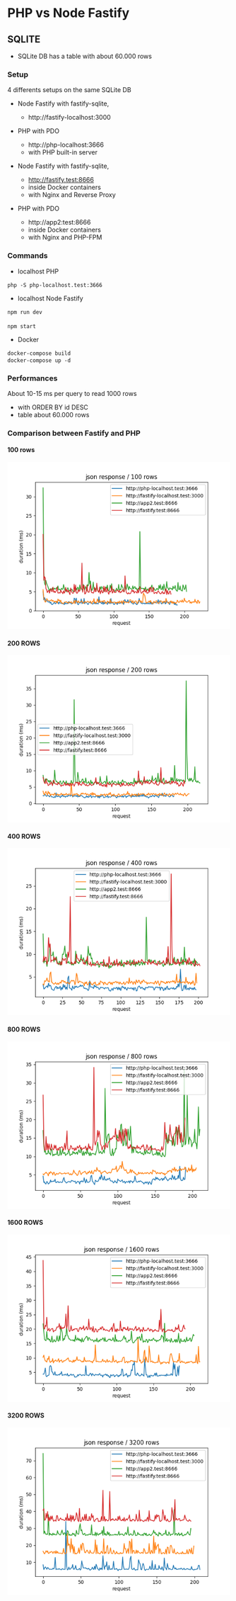 # PHP vs Node Fastify

## SQLITE

* SQLite DB has a table with about 60.000 rows

### Setup 

4 differents setups on the same SQLite DB

* Node Fastify with fastify-sqlite, 
  * http://fastify-localhost:3000

* PHP with PDO
  * http://php-localhost:3666
  * with PHP built-in server 

* Node Fastify with fastify-sqlite, 
  * http://fastify.test:8666
  * inside Docker containers
  * with Nginx and Reverse Proxy 

* PHP with PDO
  * http://app2:test:8666
  * inside Docker containers
  * with Nginx and PHP-FPM 


### Commands


* localhost PHP

```
php -S php-localhost.test:3666
```

* localhost Node Fastify

```
npm run dev

npm start

```

* Docker

```
docker-compose build
docker-compose up -d
```

### Performances 

About 10-15 ms per query to read 1000 rows
* with ORDER BY id DESC
* table about 60.000 rows

### Comparison between Fastify and PHP

#### 100 rows

![Alt text](test/100rows.png)

#### 200 ROWS

![Alt text](test/200rows.png)

#### 400 ROWS

![Alt text](test/400rows.png)


#### 800 ROWS

![Alt text](test/800rows.png)

#### 1600 ROWS

![Alt text](test/1600rows.png)

#### 3200 ROWS

![Alt text](test/3200rows.png)

